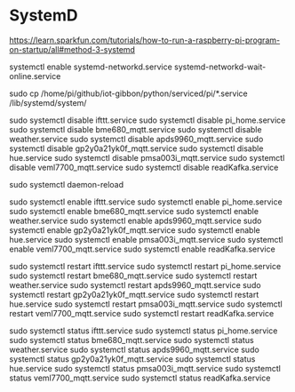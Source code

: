 # SystemD

https://learn.sparkfun.com/tutorials/how-to-run-a-raspberry-pi-program-on-startup/all#method-3-systemd

systemctl enable systemd-networkd.service systemd-networkd-wait-online.service

 sudo cp /home/pi/github/iot-gibbon/python/serviced/pi/*.service /lib/systemd/system/



sudo systemctl disable ifttt.service
sudo systemctl disable  pi_home.service
sudo systemctl disable  bme680_mqtt.service
sudo systemctl disable  weather.service
sudo systemctl disable apds9960_mqtt.service
sudo systemctl disable gp2y0a21yk0f_mqtt.service
sudo systemctl disable hue.service
sudo systemctl disable pmsa003i_mqtt.service
sudo systemctl disable veml7700_mqtt.service
sudo systemctl disable readKafka.service


sudo systemctl daemon-reload

sudo systemctl enable ifttt.service
sudo systemctl enable pi_home.service
sudo systemctl enable bme680_mqtt.service
sudo systemctl enable weather.service
sudo systemctl enable apds9960_mqtt.service
sudo systemctl enable gp2y0a21yk0f_mqtt.service
sudo systemctl enable hue.service
sudo systemctl enable pmsa003i_mqtt.service
sudo systemctl enable veml7700_mqtt.service
sudo systemctl enable readKafka.service

sudo systemctl restart ifttt.service
sudo systemctl restart pi_home.service
sudo systemctl restart bme680_mqtt.service
sudo systemctl restart weather.service
sudo systemctl restart apds9960_mqtt.service
sudo systemctl restart gp2y0a21yk0f_mqtt.service
sudo systemctl restart hue.service
sudo systemctl restart pmsa003i_mqtt.service
sudo systemctl restart veml7700_mqtt.service
sudo systemctl restart readKafka.service

sudo systemctl status ifttt.service
sudo systemctl status pi_home.service
sudo systemctl status bme680_mqtt.service
sudo systemctl status weather.service
sudo systemctl status apds9960_mqtt.service
sudo systemctl status gp2y0a21yk0f_mqtt.service
sudo systemctl status hue.service
sudo systemctl status pmsa003i_mqtt.service
sudo systemctl status veml7700_mqtt.service
sudo systemctl status readKafka.service